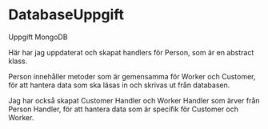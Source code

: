 # DatabaseUppgift
Uppgift MongoDB

    
Här har jag uppdaterat och skapat handlers för Person, som är en abstract klass.

Person innehåller metoder som är gemensamma för Worker och Customer, för att hantera data som ska läsas in och skrivas ut från databasen.

Jag har också skapat Customer Handler och Worker Handler som ärver från Person Handler, för att hantera data som är specifik för Customer och Worker.



